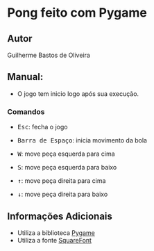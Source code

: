 # Pong feito com Pygame

## Autor
Guilherme Bastos de Oliveira

## Manual:
- O jogo tem inicio logo após sua execução.

### Comandos
- <kbd>Esc</kbd>: fecha o jogo

- <kbd>Barra de Espaço</kbd>: inicia movimento da bola

- <kbd>W</kbd>: move peça esquerda para cima

- <kbd>S</kbd>: move peça esquerda para baixo

- <kbd>&uparrow;</kbd>: move peça direita para cima

- <kbd>&downarrow;</kbd>: move peça direita para baixo

## Informações Adicionais
- Utiliza a biblioteca [Pygame](https://www.pygame.org/)
- Utiliza a fonte [SquareFont](https://www.dafont.com/squarefont.font)
